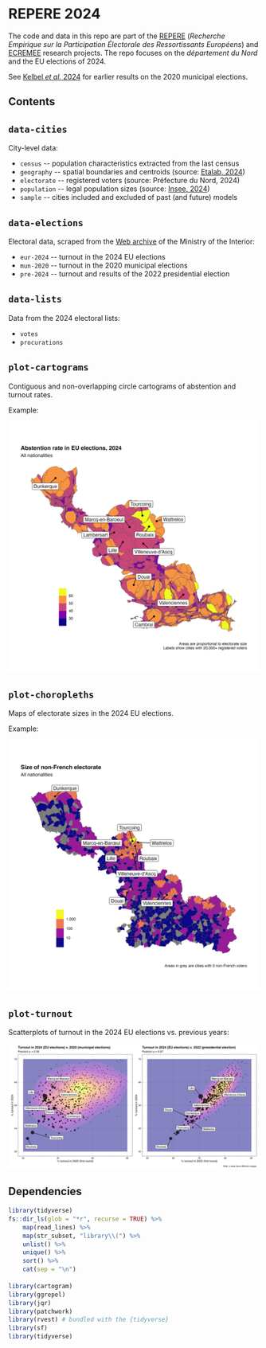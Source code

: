 # REPERE 2024

The code and data in this repo are part of the [REPERE][repere] (_Recherche Empirique sur la Participation Électorale des Ressortissants Européens_) and [ECREMEE][ecremee] research projects. The repo focuses on the _département du Nord_ and the EU elections of 2024.

[repere]: https://sms.univ-tlse2.fr/accueil-sms/la-recherche/operations-structurantes/repere-recherche-empirique-sur-la-participation-electorale-des-ressortissants-europeens
[ecremee]: https://anr.fr/Project-ANR-22-CE41-0006

See [Kelbel _et al._ 2024][pag24] for earlier results on the 2020 municipal elections.

[pag24]: https://doi.org/10.17645/pag.7507

## Contents

## `data-cities`

City-level data:

- `census` -- population characteristics extracted from the last census
- `geography` -- spatial boundaries and centroids (source: [Etalab, 2024][geo])
- `electorate` -- registered voters (source: Préfecture du Nord, 2024)
- `population` -- legal population sizes (source: [Insee, 2024][legal-pop])
- `sample` -- cities included and excluded of past (and future) models

[geo]: https://geo.api.gouv.fr/
[legal-pop]: https://www.insee.fr/fr/statistiques/7739582

## `data-elections`

Electoral data, scraped from the [Web archive][elections] of the Ministry of the Interior:

- `eur-2024` -- turnout in the 2024 EU elections
- `mun-2020` -- turnout in the 2020 municipal elections
- `pre-2024` -- turnout and results of the 2022 presidential election

[elections]: https://www.archives-resultats-elections.interieur.gouv.fr/

## `data-lists`

Data from the 2024 electoral lists:

- `votes`
- `procurations`

## `plot-cartograms`

Contiguous and non-overlapping circle cartograms of abstention and turnout rates.

Example:

![](plot-cartograms/cartogram-pct_abs-eur24.jpg)

## `plot-choropleths`

Maps of electorate sizes in the 2024 EU elections.

Example:

![](plot-choropleths/choropleth-n_eur.jpg)

## `plot-turnout`

Scatterplots of turnout in the 2024 EU elections vs. previous years:

![](plot-turnout/plot-turnout.jpg)

## Dependencies

```r
library(tidyverse)
fs::dir_ls(glob = "*r", recurse = TRUE) %>% 
    map(read_lines) %>% 
    map(str_subset, "library\\(") %>% 
    unlist() %>% 
    unique() %>% 
    sort() %>% 
    cat(sep = "\n")
    
library(cartogram)
library(ggrepel)
library(jqr)
library(patchwork)
library(rvest) # bundled with the {tidyverse}
library(sf)
library(tidyverse)
```
